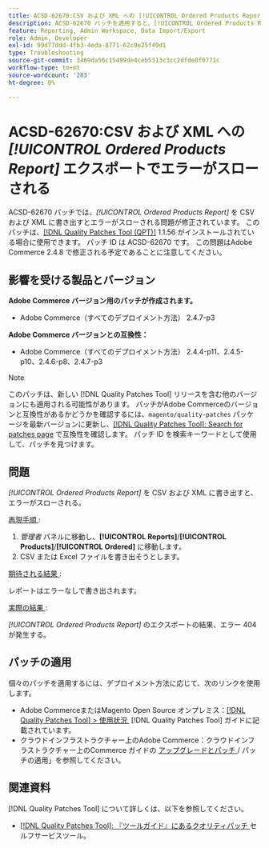 ```yaml
---
title: ACSD-62670:CSV および XML への [!UICONTROL Ordered Products Report] エクスポートで 404 エラーが返される
description: ACSD-62670 パッチを適用すると、[!UICONTROL Ordered Products Report] を CSV および XML に書き出すとエラーがスローされるAdobe Commerceの問題を修正できます。
feature: Reporting, Admin Workspace, Data Import/Export
role: Admin, Developer
exl-id: 99d77ddd-4fb3-4eda-8771-62c0e25f49d1
type: Troubleshooting
source-git-commit: 3469da56c15499de4ceb5313c3cc2dfde0f0771c
workflow-type: tm+mt
source-wordcount: '283'
ht-degree: 0%

---
```


# ACSD-62670:CSV および XML への *[!UICONTROL Ordered Products Report]* エクスポートでエラーがスローされる

ACSD-62670 パッチでは、*[!UICONTROL Ordered Products Report]* を CSV および XML に書き出すとエラーがスローされる問題が修正されています。 このパッチは、[[!DNL Quality Patches Tool (QPT)]](https://experienceleague.adobe.com/docs/commerce-operations/tools/quality-patches-tool/usage.html?lang=ja) 1.1.56 がインストールされている場合に使用できます。 パッチ ID は ACSD-62670 です。 この問題はAdobe Commerce 2.4.8 で修正される予定であることに注意してください。

## 影響を受ける製品とバージョン

**Adobe Commerce バージョン用のパッチが作成されます。**

* Adobe Commerce（すべてのデプロイメント方法） 2.4.7-p3

**Adobe Commerce バージョンとの互換性：**

* Adobe Commerce（すべてのデプロイメント方法） 2.4.4-p11、2.4.5-p10、2.4.6-p8、2.4.7-p3

>[!NOTE]
>
>このパッチは、新しい [!DNL Quality Patches Tool] リリースを含む他のバージョンにも適用される可能性があります。 パッチがAdobe Commerceのバージョンと互換性があるかどうかを確認するには、`magento/quality-patches` パッケージを最新バージョンに更新し、[[!DNL Quality Patches Tool]: Search for patches page](https://experienceleague.adobe.com/tools/commerce-quality-patches/index.html?lang=ja) で互換性を確認します。 パッチ ID を検索キーワードとして使用して、パッチを見つけます。

## 問題

*[!UICONTROL Ordered Products Report]* を CSV および XML に書き出すと、エラーがスローされる。

<u> 再現手順 </u>:

1. *管理者* パネルに移動し、**[!UICONTROL Reports]**/**[!UICONTROL Products]**/**[!UICONTROL Ordered]** に移動します。
1. CSV または Excel ファイルを書き出そうとします。

<u> 期待される結果 </u>:

レポートはエラーなしで書き出されます。

<u> 実際の結果 </u>:

*[!UICONTROL Ordered Products Report]* のエクスポートの結果、エラー 404 が発生する。

## パッチの適用

個々のパッチを適用するには、デプロイメント方法に応じて、次のリンクを使用します。

* Adobe CommerceまたはMagento Open Source オンプレミス：[[!DNL Quality Patches Tool] > 使用状況 &#x200B;](/help/tools/quality-patches-tool/usage.md) [!DNL Quality Patches Tool] ガイドに記載されています。
* クラウドインフラストラクチャー上のAdobe Commerce：クラウドインフラストラクチャー上のCommerce ガイドの [&#x200B; アップグレードとパッチ &#x200B;](https://experienceleague.adobe.com/docs/commerce-cloud-service/user-guide/develop/upgrade/apply-patches.html?lang=ja)/ パッチの適用」を参照してください。

## 関連資料

[!DNL Quality Patches Tool] について詳しくは、以下を参照してください。

* [[!DNL Quality Patches Tool]: 『ツールガイド』にあるクオリティパッチ &#x200B;](/help/tools/quality-patches-tool/quality-patches-tool-to-self-serve-quality-patches.md) セルフサービスツール。
